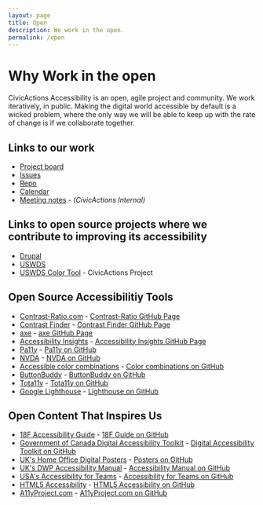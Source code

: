 ```yaml
---
layout: page
title: Open
description: We work in the open.
permalink: /open
---
```


# Why Work in the open
CivicActions Accessibility is an open, agile project and community. We work iteratively, in public. Making the digital world accessible by default is a wicked problem, where the only way we will be able to keep up with the rate of change is if we collaborate together. 

## Links to our work
* [Project board](https://github.com/CivicActions/accessibility/projects/1)
* [Issues](https://github.com/CivicActions/accessibility/issues)
* [Repo](https://github.com/civicactions/accessibility)
* [Calendar](calendar)
* [Meeting notes](https://docs.google.com/document/d/1y2yGcxsjEmmr4627nf3O2aGqmIkJrkgcbjRKAz9jSMI/edit?usp=sharing) - <i>(CivicActions Internal)</i>

## Links to open source projects where we contribute to improving its accessibility
* [Drupal](https://www.drupal.org/project/issues/search/drupal?issue_tags=accessibility)
* [USWDS](https://github.com/uswds/uswds/issues?q=is%3Aissue+label%3A%22topic%3A+accessibility%22)
* [USWDS Color Tool](https://github.com/CivicActions/uswds-color-tool) - CivicActions Project

## Open Source Accessibilitiy Tools
* [Contrast-Ratio.com](https://contrast-Ratio.com) - [Contrast-Ratio GitHub Page](https://github.com/LeaVerou/contrast-ratio)
* [Contrast Finder](https://contrast-finder.tanaguru.com/) - [Contrast Finder GitHub Page](https://github.com/Tanaguru/Contrast-Finder)
* [axe](https://www.deque.com/axe/) - [axe GitHub Page](https://github.com/dequelabs/axe-core)
* [Accessibility Insights](https://accessibilityinsights.io/) - [Accessibility Insights GitHub Page](https://github.com/microsoft/accessibility-insights-web)
* [Pa11y](https://pa11y.org/) - [Pa11y on GitHub](https://github.com/pa11y)
* [NVDA](https://www.nvaccess.org/) - [NVDA on GitHub](https://github.com/nvaccess/nvda/)
* [Accessible color combinations](https://toolness.github.io/accessible-color-matrix/) - [Color combinations on GitHub](https://github.com/toolness/accessible-color-matrix)
* [ButtonBuddy](https://buttonbuddy.dev/) - [ButtonBuddy on GitHub](https://github.com/5t3ph/buttonbuddy)
* [Tota11y](https://khan.github.io/tota11y/) - [Tota11y on GitHub](https://github.com/Khan/tota11y)
* [Google Lighthouse](https://developers.google.com/web/tools/lighthouse/) - [Lighthouse on GitHub](https://github.com/GoogleChrome/lighthouse)

## Open Content That Inspires Us
* [18F Accessibility Guide](https://accessibility.18f.gov/) - [18F Guide on GitHub](https://github.com/18F/accessibility)
* [Government of Canada Digital Accessibility Toolkit](https://canada-ca.github.io/a11y/index.html) - [Digital Accessibility Toolkit on GitHub](https://github.com/canada-ca/a11y/)
* [UK's Home Office Digital Posters](https://accessibility.blog.gov.uk/2016/09/02/dos-and-donts-on-designing-for-accessibility/) - [Posters on GitHub](https://github.com/UKHomeOffice/posters)
* [UK's DWP  Accessibility Manual](https://accessibility-manual.dwp.gov.uk/) - [Accessibility Manual on GitHub](https://github.com/dwp/accessibility-manual)
* [USA's Accessibility for Teams](https://accessibility.digital.gov/) - [Accessibility for Teams on GitHub](https://github.com/GSA/accessibility-for-teams)
* [HTML5 Accessibility](HTML5accessibility.com) - [HTML5 Accessibility on GitHub](https://github.com/stevefaulkner/HTML5accessibility)
* [A11yProject.com](https://www.a11yproject.com/) - [A11yProject.com on GitHub](https://github.com/a11yproject/a11yproject.com)
